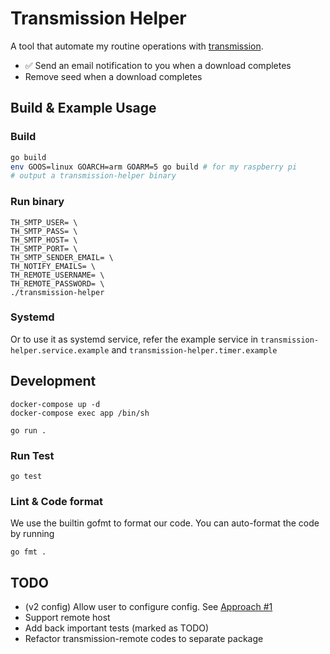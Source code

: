 # Transmission Helper
A tool that automate my routine operations with [transmission](https://github.com/transmission/transmission).
* ✅ Send an email notification to you when a download completes
* Remove seed when a download completes

## Build & Example Usage
### Build
```sh
go build
env GOOS=linux GOARCH=arm GOARM=5 go build # for my raspberry pi
# output a transmission-helper binary
```

### Run binary
```
TH_SMTP_USER= \
TH_SMTP_PASS= \
TH_SMTP_HOST= \
TH_SMTP_PORT= \
TH_SMTP_SENDER_EMAIL= \
TH_NOTIFY_EMAILS= \
TH_REMOTE_USERNAME= \
TH_REMOTE_PASSWORD= \
./transmission-helper
```

### Systemd
Or to use it as systemd service, refer the example service in `transmission-helper.service.example` and `transmission-helper.timer.example`

## Development
```
docker-compose up -d
docker-compose exec app /bin/sh

go run .
```

### Run Test
```
go test
```

### Lint & Code format
We use the builtin gofmt to format our code.
You can auto-format the code by running
```
go fmt .
```

## TODO
* (v2 config) Allow user to configure config. See [Approach #1](https://stackoverflow.com/a/35419545)
* Support remote host
* Add back important tests (marked as TODO)
* Refactor transmission-remote codes to separate package
